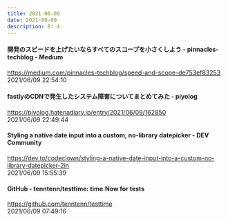 ```yaml
---
title: 2021-06-09
date: 2021-06-09
description: B! 4
---
```


#### 開発のスピードを上げたいならすべてのスコープを小さくしよう - pinnacles-techblog - Medium
https://medium.com/pinnacles-techblog/speed-and-scope-de753ef83253<br>
2021/06/09 22:54:10<br>


#### fastlyのCDNで発生したシステム障害についてまとめてみた - piyolog
https://piyolog.hatenadiary.jp/entry/2021/06/09/162850<br>
2021/06/09 22:49:44<br>


#### Styling a native date input into a custom, no-library datepicker - DEV Community
https://dev.to/codeclown/styling-a-native-date-input-into-a-custom-no-library-datepicker-2in<br>
2021/06/09 15:55:39<br>


#### GitHub - tenntenn/testtime: time.Now for tests
https://github.com/tenntenn/testtime<br>
2021/06/09 07:49:16<br>


